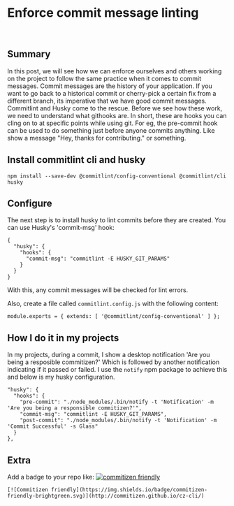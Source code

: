 # Enforce commit message linting

&nbsp;

## Summary

In this post, we will see how we can enforce ourselves and others working on the project to follow the same practice when it comes to commit messages. Commit messages are the history of your application. If you want to go back to a historical commit or cherry-pick a certain fix from a different branch, its imperative that we have good commit messages. Commitlint and Husky come to the rescue. Before we see how these work, we need to understand what githooks are. In short, these are hooks you can cling on to at specific points while using git. For eg, the pre-commit hook can be used to do something just before anyone commits anything. Like show a message "Hey, thanks for contributing." or something.

## Install commitlint cli and husky
`npm install --save-dev @commitlint/config-conventional @commitlint/cli husky`

## Configure

The next step is to install husky to lint commits before they are created.  You can use Husky's 'commit-msg' hook:

    {
      "husky": {
        "hooks": {
          "commit-msg": "commitlint -E HUSKY_GIT_PARAMS"
        }
      }
    }

With this, any commit messages will be checked for lint errors.

Also, create a file called `commitlint.config.js` with the following content:

    module.exports = { extends: [ '@commitlint/config-conventional' ] };

## How I do it in my projects

In my projects, during a commit, I show a desktop notification 'Are you being a resposible commitizen?' Which is followed by another notification indicating if it passed or failed. I use the `notify` npm package to achieve this and below is my husky configuration.

    "husky": {
      "hooks": {
        "pre-commit": "./node_modules/.bin/notify -t 'Notification' -m 'Are you being a responsible commitizen?'",
        "commit-msg": "commitlint -E HUSKY_GIT_PARAMS",
        "post-commit": "./node_modules/.bin/notify -t 'Notification' -m 'Commit Successful' -s Glass"
      }
    },

## Extra

Add a badge to your repo like: [![commitizen friendly](https://img.shields.io/badge/commitizen-friendly-brightgreen.svg)](http://commitizen.github.io/cz-cli/)

    [![Commitizen friendly](https://img.shields.io/badge/commitizen-friendly-brightgreen.svg)](http://commitizen.github.io/cz-cli/)
